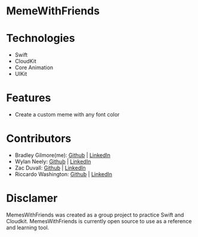 # MemeWithFriends

# Technologies
* Swift
* CloudKit
* Core Animation
* UIKit

# Features
* Create a custom meme with any font color

# Contributors
* Bradley Gilmore(me): [Github](https://github.com/BCtopics) | [LinkedIn](https://www.linkedin.com/in/gilmorebradley/)
* Wylan Neely: [Github](https://github.com/wylanneely) | [LinkedIn](https://www.linkedin.com/in/wylan-neely-71626ab9/)
* Zac Duvall: [Github](https://github.com/zacdu) | [LinkedIn](https://www.linkedin.com/in/gilmorebradley/)
* Riccardo Washington: [Github](https://github.com/KingCardo) | [LinkedIn](https://www.linkedin.com/in/riccardo-washington-1247b0125/)

# Disclamer
MemesWithFriends was created as a group project to practice Swift and Cloudkit. MemesWithFriends is currently open source to use as a reference and learning tool.
